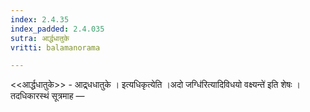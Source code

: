 ```yaml
---
index: 2.4.35
index_padded: 2.4.035
sutra: आर्द्धधातुके
vritti: balamanorama

---
```

<<आर्द्धधातुके>> - आद्र्धधातुके । इत्यधिकृत्येति ।अदो जग्धि॑रित्यादिविधयो वक्ष्यन्ते॑ इति शेषः । तदधिकारस्थं सूत्रमाह —  